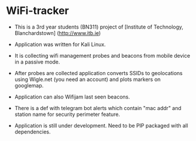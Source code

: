 # WiFi-tracker

* This is a 3rd year students (BN311) project of [Institute of Technology, Blanchardstown] (http://www.itb.ie)

* Application was written for Kali Linux.
* It is collecting wifi management probes and beacons from mobile device in a passive mode.
* After probes are collected application converts SSIDs to geolocations using Wigle.net (you need an account) and plots markers on googlemap.
* Application can also Wifijam last seen beacons.
* There is a def with telegram bot alerts which contain "mac addr" and station name for security perimeter feature.

* Application is still under development. Need to be PIP packaged with all dependencies.
